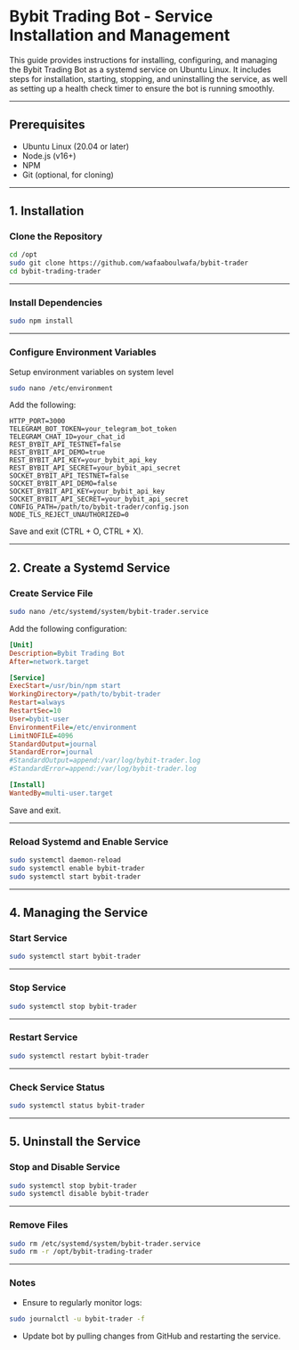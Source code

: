 # Bybit Trading Bot - Service Installation and Management

This guide provides instructions for installing, configuring, and managing the Bybit Trading Bot as a systemd service on Ubuntu Linux. It includes steps for installation, starting, stopping, and uninstalling the service, as well as setting up a health check timer to ensure the bot is running smoothly.

---

## Prerequisites

- Ubuntu Linux (20.04 or later)
- Node.js (v16+)
- NPM
- Git (optional, for cloning)

---

## 1. Installation

### Clone the Repository

```bash
cd /opt
sudo git clone https://github.com/wafaaboulwafa/bybit-trader
cd bybit-trading-trader
```

---

### Install Dependencies

```bash
sudo npm install
```

---

### Configure Environment Variables

Setup environment variables on system level

```bash
sudo nano /etc/environment
```

Add the following:

```
HTTP_PORT=3000
TELEGRAM_BOT_TOKEN=your_telegram_bot_token
TELEGRAM_CHAT_ID=your_chat_id
REST_BYBIT_API_TESTNET=false
REST_BYBIT_API_DEMO=true
REST_BYBIT_API_KEY=your_bybit_api_key
REST_BYBIT_API_SECRET=your_bybit_api_secret
SOCKET_BYBIT_API_TESTNET=false
SOCKET_BYBIT_API_DEMO=false
SOCKET_BYBIT_API_KEY=your_bybit_api_key
SOCKET_BYBIT_API_SECRET=your_bybit_api_secret
CONFIG_PATH=/path/to/bybit-trader/config.json
NODE_TLS_REJECT_UNAUTHORIZED=0
```

Save and exit (CTRL + O, CTRL + X).

---

## 2. Create a Systemd Service

### Create Service File

```bash
sudo nano /etc/systemd/system/bybit-trader.service
```

Add the following configuration:

```ini
[Unit]
Description=Bybit Trading Bot
After=network.target

[Service]
ExecStart=/usr/bin/npm start
WorkingDirectory=/path/to/bybit-trader
Restart=always
RestartSec=10
User=bybit-user
EnvironmentFile=/etc/environment
LimitNOFILE=4096
StandardOutput=journal
StandardError=journal
#StandardOutput=append:/var/log/bybit-trader.log
#StandardError=append:/var/log/bybit-trader.log

[Install]
WantedBy=multi-user.target
```

Save and exit.

---

### Reload Systemd and Enable Service

```bash
sudo systemctl daemon-reload
sudo systemctl enable bybit-trader
sudo systemctl start bybit-trader
```

---

## 4. Managing the Service

### Start Service

```bash
sudo systemctl start bybit-trader
```

---

### Stop Service

```bash
sudo systemctl stop bybit-trader
```

---

### Restart Service

```bash
sudo systemctl restart bybit-trader
```

---

### Check Service Status

```bash
sudo systemctl status bybit-trader
```

---

## 5. Uninstall the Service

### Stop and Disable Service

```bash
sudo systemctl stop bybit-trader
sudo systemctl disable bybit-trader
```

---

### Remove Files

```bash
sudo rm /etc/systemd/system/bybit-trader.service
sudo rm -r /opt/bybit-trading-trader
```

---

### Notes

- Ensure to regularly monitor logs:

```bash
sudo journalctl -u bybit-trader -f
```

- Update bot by pulling changes from GitHub and restarting the service.
